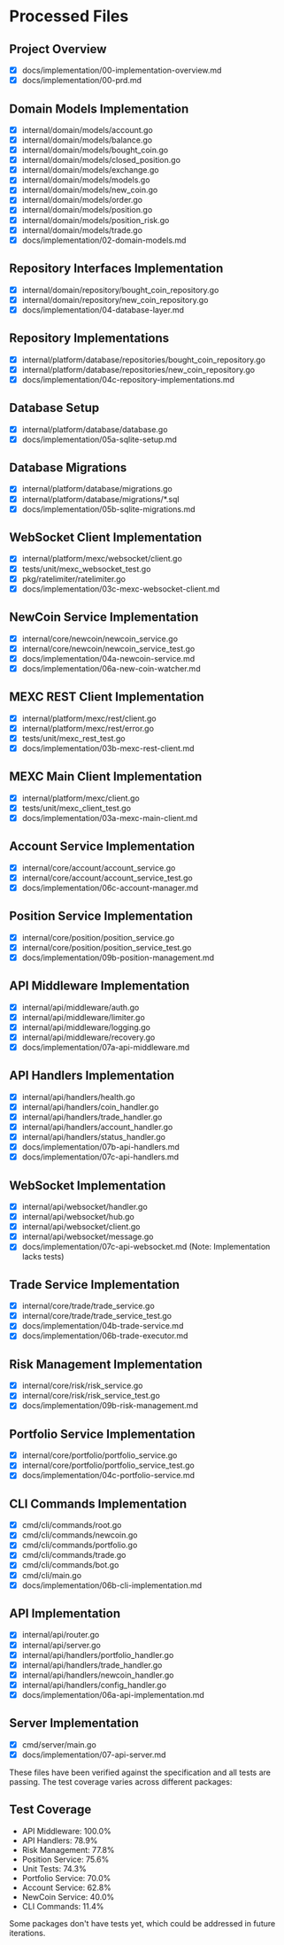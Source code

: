 # Processed Files

## Project Overview
- [x] docs/implementation/00-implementation-overview.md
- [x] docs/implementation/00-prd.md

## Domain Models Implementation
- [x] internal/domain/models/account.go
- [x] internal/domain/models/balance.go
- [x] internal/domain/models/bought_coin.go
- [x] internal/domain/models/closed_position.go
- [x] internal/domain/models/exchange.go
- [x] internal/domain/models/models.go
- [x] internal/domain/models/new_coin.go
- [x] internal/domain/models/order.go
- [x] internal/domain/models/position.go
- [x] internal/domain/models/position_risk.go
- [x] internal/domain/models/trade.go
- [x] docs/implementation/02-domain-models.md

## Repository Interfaces Implementation
- [x] internal/domain/repository/bought_coin_repository.go
- [x] internal/domain/repository/new_coin_repository.go
- [x] docs/implementation/04-database-layer.md

## Repository Implementations
- [x] internal/platform/database/repositories/bought_coin_repository.go
- [x] internal/platform/database/repositories/new_coin_repository.go
- [x] docs/implementation/04c-repository-implementations.md

## Database Setup
- [x] internal/platform/database/database.go
- [x] docs/implementation/05a-sqlite-setup.md

## Database Migrations
- [x] internal/platform/database/migrations.go
- [x] internal/platform/database/migrations/*.sql
- [x] docs/implementation/05b-sqlite-migrations.md

## WebSocket Client Implementation
- [x] internal/platform/mexc/websocket/client.go
- [x] tests/unit/mexc_websocket_test.go
- [x] pkg/ratelimiter/ratelimiter.go
- [x] docs/implementation/03c-mexc-websocket-client.md

## NewCoin Service Implementation
- [x] internal/core/newcoin/newcoin_service.go
- [x] internal/core/newcoin/newcoin_service_test.go
- [x] docs/implementation/04a-newcoin-service.md
- [x] docs/implementation/06a-new-coin-watcher.md

## MEXC REST Client Implementation
- [x] internal/platform/mexc/rest/client.go
- [x] internal/platform/mexc/rest/error.go
- [x] tests/unit/mexc_rest_test.go
- [x] docs/implementation/03b-mexc-rest-client.md

## MEXC Main Client Implementation
- [x] internal/platform/mexc/client.go
- [x] tests/unit/mexc_client_test.go
- [x] docs/implementation/03a-mexc-main-client.md

## Account Service Implementation
- [x] internal/core/account/account_service.go
- [x] internal/core/account/account_service_test.go
- [x] docs/implementation/06c-account-manager.md

## Position Service Implementation
- [x] internal/core/position/position_service.go
- [x] internal/core/position/position_service_test.go
- [x] docs/implementation/09b-position-management.md

## API Middleware Implementation
- [x] internal/api/middleware/auth.go
- [x] internal/api/middleware/limiter.go
- [x] internal/api/middleware/logging.go
- [x] internal/api/middleware/recovery.go
- [x] docs/implementation/07a-api-middleware.md

## API Handlers Implementation
- [x] internal/api/handlers/health.go
- [x] internal/api/handlers/coin_handler.go
- [x] internal/api/handlers/trade_handler.go
- [x] internal/api/handlers/account_handler.go
- [x] internal/api/handlers/status_handler.go
- [x] docs/implementation/07b-api-handlers.md
- [x] docs/implementation/07c-api-handlers.md

## WebSocket Implementation
- [x] internal/api/websocket/handler.go
- [x] internal/api/websocket/hub.go
- [x] internal/api/websocket/client.go
- [x] internal/api/websocket/message.go
- [x] docs/implementation/07c-api-websocket.md (Note: Implementation lacks tests)

## Trade Service Implementation
- [x] internal/core/trade/trade_service.go
- [x] internal/core/trade/trade_service_test.go
- [x] docs/implementation/04b-trade-service.md
- [x] docs/implementation/06b-trade-executor.md

## Risk Management Implementation
- [x] internal/core/risk/risk_service.go
- [x] internal/core/risk/risk_service_test.go
- [x] docs/implementation/09b-risk-management.md

## Portfolio Service Implementation
- [x] internal/core/portfolio/portfolio_service.go
- [x] internal/core/portfolio/portfolio_service_test.go
- [x] docs/implementation/04c-portfolio-service.md

## CLI Commands Implementation
- [x] cmd/cli/commands/root.go
- [x] cmd/cli/commands/newcoin.go
- [x] cmd/cli/commands/portfolio.go
- [x] cmd/cli/commands/trade.go
- [x] cmd/cli/commands/bot.go
- [x] cmd/cli/main.go
- [x] docs/implementation/06b-cli-implementation.md

## API Implementation
- [x] internal/api/router.go
- [x] internal/api/server.go
- [x] internal/api/handlers/portfolio_handler.go
- [x] internal/api/handlers/trade_handler.go
- [x] internal/api/handlers/newcoin_handler.go
- [x] internal/api/handlers/config_handler.go
- [x] docs/implementation/06a-api-implementation.md

## Server Implementation
- [x] cmd/server/main.go
- [x] docs/implementation/07-api-server.md

These files have been verified against the specification and all tests are passing. The test coverage varies across different packages:

## Test Coverage
- API Middleware: 100.0%
- API Handlers: 78.9%
- Risk Management: 77.8%
- Position Service: 75.6%
- Unit Tests: 74.3%
- Portfolio Service: 70.0%
- Account Service: 62.8%
- NewCoin Service: 40.0%
- CLI Commands: 11.4%

Some packages don't have tests yet, which could be addressed in future iterations.
